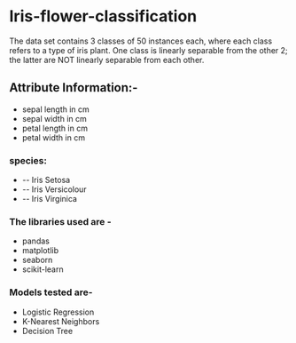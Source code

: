 # Iris-flower-classification
The data set contains 3 classes of 50 instances each, where each class refers to a type of iris plant. One class is linearly separable from the other 2; the latter are NOT linearly separable from each other.

## Attribute Information:-

* sepal length in cm
* sepal width in cm
* petal length in cm
* petal width in cm

### species:
* -- Iris Setosa 
* -- Iris Versicolour 
* -- Iris Virginica

### The libraries used are -
* pandas
* matplotlib
* seaborn
* scikit-learn

### Models tested are-
* Logistic Regression
* K-Nearest Neighbors
* Decision Tree

